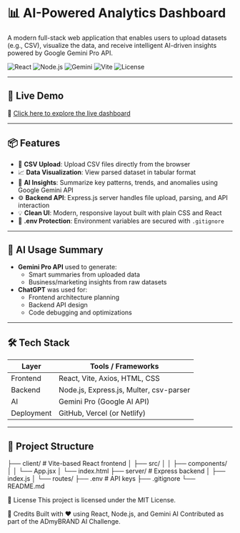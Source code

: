 # 📊 AI-Powered Analytics Dashboard

A modern full-stack web application that enables users to upload datasets (e.g., CSV), visualize the data, and receive intelligent AI-driven insights powered by Google Gemini Pro API.

![React](https://img.shields.io/badge/Frontend-React-blue?logo=react)
![Node.js](https://img.shields.io/badge/Backend-Node.js-green?logo=node.js)
![Gemini](https://img.shields.io/badge/AI-Gemini_Pro-ff69b4?logo=google)
![Vite](https://img.shields.io/badge/Build-Vite-purple?logo=vite)
![License](https://img.shields.io/badge/License-MIT-lightgrey)

---

## 🚀 Live Demo

🔗 [Click here to explore the live dashboard](https://your-deployment-url.vercel.app)

---

## 📦 Features

- 📂 **CSV Upload**: Upload CSV files directly from the browser
- 📈 **Data Visualization**: View parsed dataset in tabular format
- 🤖 **AI Insights**: Summarize key patterns, trends, and anomalies using Google Gemini API
- ⚙️ **Backend API**: Express.js server handles file upload, parsing, and API interaction
- 💡 **Clean UI**: Modern, responsive layout built with plain CSS and React
- 🔐 **.env Protection**: Environment variables are secured with `.gitignore`

---

## 🧠 AI Usage Summary

- **Gemini Pro API** used to generate:
  - Smart summaries from uploaded data
  - Business/marketing insights from raw datasets
- **ChatGPT** was used for:
  - Frontend architecture planning
  - Backend API design
  - Code debugging and optimizations

---

## 🛠️ Tech Stack

| Layer       | Tools / Frameworks                    |
|-------------|----------------------------------------|
| Frontend    | React, Vite, Axios, HTML, CSS          |
| Backend     | Node.js, Express.js, Multer, csv-parser|
| AI          | Gemini Pro (Google AI API)             |
| Deployment  | GitHub, Vercel (or Netlify)            |

---

## 📂 Project Structure
├── client/ # Vite-based React frontend
│ ├── src/
│ │ ├── components/
│ │ └── App.jsx
│ └── index.html
├── server/ # Express backend
│ ├── index.js
│ └── routes/
├── .env # API keys 
├── .gitignore
└── README.md




📝 License
This project is licensed under the MIT License.


🤝 Credits
Built with ❤️ using React, Node.js, and Gemini AI
Contributed as part of the ADmyBRAND AI Challenge.
